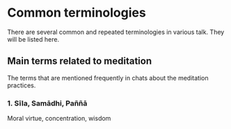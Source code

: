 # Common terminologies

There are several common and repeated terminologies in various talk. They will be listed here.

## Main terms related to meditation

The terms that are mentioned frequently in chats about the meditation practices.

### 1. Sīla, Samādhi, Paññā

Moral virtue, concentration, wisdom
